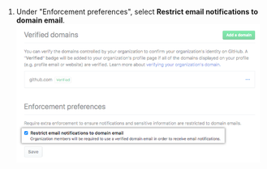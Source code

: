 1. Under "Enforcement preferences", select **Restrict email notifications to domain email**.
  ![Checkbox to restrict email notifications to verified domain emails](/assets/images/help/organizations/restrict-email-notifications-to-domain.png)